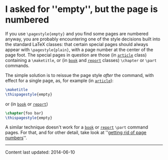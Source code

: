 # I asked for ''empty'', but the page is numbered

If you use `\pagestyle{empty}` and you find some pages are
numbered anyway, you are probably encountering one of the style
decisions built into the standard LaTeX classes: that certain
special pages should always appear with `\pagestyle{plain}`,
with a page number at the center of the page foot.  The special pages
in question are those (in [`article`](http://ctan.org/pkg/article) class) containing a
`\maketitle`, or (in [`book`](http://ctan.org/pkg/book) and [`report`](http://ctan.org/pkg/report) classes)
`\chapter` or `\part` commands.

The simple solution is to reissue the page style _after_ the
command, with effect for a single page, as, for example (in
[`article`](http://ctan.org/pkg/article)):
```latex
\maketitle
\thispagestyle{empty}
```
or (in [`book`](http://ctan.org/pkg/book) or [`report`](http://ctan.org/pkg/report))
```latex
\chapter{foo bar}
\thispagestyle{empty}
```
A similar technique doesn't work for a [`book`](http://ctan.org/pkg/book) or [`report`](http://ctan.org/pkg/report)
`\part` command pages.  For that, and for other detail, take look
at ''[getting rid of page numbers](./FAQ-nopageno.html)''.


----

Content last updated: 2014-06-10
